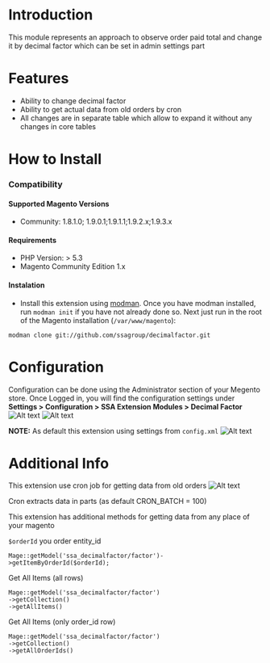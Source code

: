 # Introduction
This module represents an approach to observe order paid total and change it by decimal factor which can be set in admin settings part 
# Features
 - Ability to change decimal factor
 - Ability to get actual data from old orders by cron
 - All changes are in separate table which allow to expand it without any changes in core tables
 
# How to Install 

### Compatibility
#### Supported Magento Versions

 - Community: 1.8.1.0; 1.9.0.1;1.9.1.1;1.9.2.x;1.9.3.x
 
#### Requirements

 - PHP Version: > 5.3
 - Magento Community Edition 1.x
 
#### Instalation

   - Install this extension using [modman](https://github.com/colinmollenhour/modman).
    Once you have modman installed, run `modman init` if you have not already done so.
    Next just run in the root of the Magento installation (`/var/www/magento`):
   
   ```
   modman clone git://github.com/ssagroup/decimalfactor.git
   ```
   
# Configuration

Configuration can be done using the Administrator section of your Megento store. 
Once Logged in, you will find the configuration settings under  **Settings > Configuration > SSA Extension Modules > Decimal Factor**
![Alt text](https://github.com/ssagroup/decimalfactor/docs/SettingsMenu.png "settings")
![Alt text](https://github.com/ssagroup/decimalfactor/docs/Settings.png "settings")

**NOTE:** As default this extension using settings from `config.xml` 
![Alt text](https://github.com/ssagroup/decimalfactor/docs/DefaultSettings.png "settings")

# Additional Info

This extension use cron job for getting data from old orders
![Alt text](https://github.com/ssagroup/decimalfactor/docs/CronConfigSettings.png "cron settings")

Cron extracts data in parts (as default CRON_BATCH = 100)

This extension has additional methods for getting data from any place of your magento

`$orderId` you order entity_id
```
Mage::getModel('ssa_decimalfactor/factor')->getItemByOrderId($orderId);
```
Get All Items (all rows)
```
Mage::getModel('ssa_decimalfactor/factor')
->getCollection()
->getAllItems()
```
Get All Items (only order_id row)
```
Mage::getModel('ssa_decimalfactor/factor')
->getCollection()
->getAllOrderIds()
```
